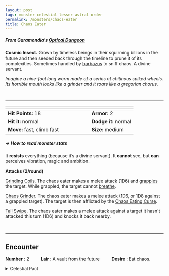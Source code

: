 ```yaml
---
layout: post
tags: monster celestial lesser astral order
permalink: /monsters/chaos-eater
title: Chaos Eater
---
```


##### From Garamondia's [Optical Dungeon](https://garamondia.blogspot.com/2025/03/the-optical-dungeonthe-process-dungeon.html)

**Cosmic Insect.** Grown by timeless beings in their squirming billions in the future and then seeded back through the timeline to prune it of its complexities. Sometimes handled by [barbazus](/monsters/barbazu) to sniff chaos. A divine servant.

_Imagine a nine-foot long worm made of a series of chitinous spiked wheels. Its horrible mouth looks like a grinder and it roars like a gregorian chorus._

<br>

---

|  <span style="display: inline-block; width:250px"></span>  |  |
| -------- | --------|
| **Hit Points:** 18 | **Armor:** 2 |
| **Hit it:** normal  | **Dodge it:** normal  |
| **Move:** fast, climb fast  |  **Size:** medium | 

##### <span class="tooltip" data-tooltip="Armor = damage reduction · · · Easy/Normal/Hard = roll above 10/15/20 to beat">→ How to read monster stats</span>

It **resists** everything (because it’s a divine servant). It **cannot** see, but **can** perceives vibration, magic and ambition.

**Attacks (2/round)**

<ins>Grinding Coils</ins>. The chaos eater makes a melee attack (1D6) and [grapples](/2020/11/09/base-rules/) the target. While grappled, the target cannot [breathe](/2020/11/09/base-rules/).

<ins>Chaos Grinder</ins>. The chaos eater makes a melee attack (1D6, or 1D8 against a grappled target). The target is then afflicted by the [Chaos Eating Curse](/2024/01/01/chaos-eater-curse/).

<ins>Tail Swipe</ins>. The chaos eater makes a melee attack against a target it hasn't attacked this turn (1D6) and knocks it back nearby.

<br> 

---

## Encounter

**Number** : 2 <span style="display: inline-block; width:30px"></span>
**Lair** : A vault from the future <span style="display: inline-block; width:30px"></span>
**Desire** : Eat chaos.

<details markdown="1">
<summary>Celestial Pact</summary>
You cannot communicate with a Chaos Eater, but you can accomplish its desire by making a pact with it. The price of breaking a pact is always your soul.
 
**Reward:**

1. Cleansing of all scars and mutations.
1. The ability to smell chaos.
1. Afflict someone you know with the chaos eater curse (it's destiny will be straightforward and unextraordinary).
1. The ability to scare aberrations with your scream.
1. The ability to smell magic.
1. The chaos eater blessing (reversed curse)

**Quest:**

1. Banish a demon from this world.
1. Sabotage the research of a prominent wizard.
1. Sabotage the studies of a prominent professor.
1. Close a portal.
1. Correct a timeline error.
1. Ensure the coronation of a specific heir.
</details>

<br> 
